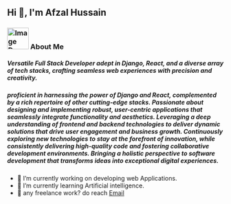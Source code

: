 ## Hi 👋, I'm Afzal Hussain

### <img src="https://github.com/Afzal-2098/Afzal-2098/assets/86822570/cbc91a82-a68d-4fab-bb8a-dd55d64d9798" alt="Image Description" width="50" height="50"> About Me

##### Versatile Full Stack Developer adept in Django, React, and a diverse array of tech stacks, crafting seamless web experiences with precision and creativity.
##### proficient in harnessing the power of Django and React, complemented by a rich repertoire of other cutting-edge stacks. Passionate about designing and implementing robust, user-centric applications that seamlessly integrate functionality and aesthetics. Leveraging a deep understanding of frontend and backend technologies to deliver dynamic solutions that drive user engagement and business growth. Continuously exploring new technologies to stay at the forefront of innovation, while consistently delivering high-quality code and fostering collaborative development environments. Bringing a holistic perspective to software development that transforms ideas into exceptional digital experiences.

- 🔭 I’m currently working on developing web Applications.
- 🌱 I’m currently learning Artificial intelligence.
- :handshake: any freelance work? do reach [Email](afzaltwenty.98@gmail.com)
<!--
**Afzal-2098/Afzal-2098** is a ✨ _special_ ✨ repository because its `README.md` (this file) appears on your GitHub profile.

Here are some ideas to get you started:

- 🔭 I’m currently working on ...
- 🌱 I’m currently learning ...
- 👯 I’m looking to collaborate on ...
- 🤔 I’m looking for help with ...
- 💬 Ask me about ...
- 📫 How to reach me: ...
- 😄 Pronouns: ...
- ⚡ Fun fact: ...
-->
